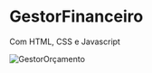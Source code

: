# GestorFinanceiro
Com HTML, CSS e Javascript

![GestorOrçamento](https://github.com/tiago3186/GestorFinanceiro/assets/132753395/fc2bb2c5-f10b-4e7d-bfb1-af70272606cb)
